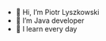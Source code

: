 - 👋 Hi, I’m Piotr Lyszkowski
- 👀 I’m Java developer
- 🌱 I learn every day



<!---
tyrontundrom/tyrontundrom is a ✨ special ✨ repository because its `README.md` (this file) appears on your GitHub profile.
You can click the Preview link to take a look at your changes.
--->

